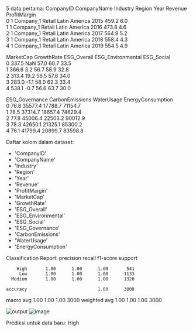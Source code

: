 5 data pertama:
   CompanyID CompanyName Industry         Region  Year  Revenue  ProfitMargin  \
0          1   Company_1   Retail  Latin America  2015    459.2           6.0   
1          1   Company_1   Retail  Latin America  2016    473.8           4.6   
2          1   Company_1   Retail  Latin America  2017    564.9           5.2   
3          1   Company_1   Retail  Latin America  2018    558.4           4.3   
4          1   Company_1   Retail  Latin America  2019    554.5           4.9   

   MarketCap  GrowthRate  ESG_Overall  ESG_Environmental  ESG_Social  \
0      337.5         NaN         57.0               60.7        33.5   
1      366.6         3.2         56.7               58.9        32.8   
2      313.4        19.2         56.5               57.6        34.0   
3      283.0        -1.1         58.0               62.3        33.4   
4      538.1        -0.7         56.6               63.7        30.0   

   ESG_Governance  CarbonEmissions  WaterUsage  EnergyConsumption  
0            76.8          35577.4     17788.7            71154.7  
1            78.5          37314.7     18657.4            74629.4  
2            77.8          45006.4     22503.2            90012.9  
3            78.3          42650.1     21325.1            85300.2  
4            76.1          41799.4     20899.7            83598.8  


Daftar kolom dalam dataset:
- 'CompanyID'
- 'CompanyName'
- 'Industry'
- 'Region'
- 'Year'
- 'Revenue'
- 'ProfitMargin'
- 'MarketCap'
- 'GrowthRate'
- 'ESG_Overall'
- 'ESG_Environmental'
- 'ESG_Social'
- 'ESG_Governance'
- 'CarbonEmissions'
- 'WaterUsage'
- 'EnergyConsumption'


Classification Report:
              precision    recall  f1-score   support

        High       1.00      1.00      1.00       541
         Low       1.00      1.00      1.00      1133
      Medium       1.00      1.00      1.00      1326

    accuracy                           1.00      3000
   macro avg       1.00      1.00      1.00      3000
weighted avg       1.00      1.00      1.00      3000


![output](https://github.com/user-attachments/assets/ec61fab8-6f4f-4582-ab88-e520dcb7c61b)
![image](https://github.com/user-attachments/assets/87eeb929-c13a-46d4-9891-4b29d1045ba0)

Prediksi untuk data baru: High

